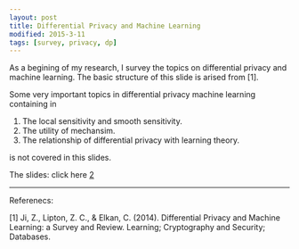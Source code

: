 ```yaml
---
layout: post
title: Differential Privacy and Machine Learning
modified: 2015-3-11
tags: [survey, privacy, dp]
---
```


As a begining of my research, I survey the topics on differential privacy and machine learning. The basic structure of this slide is arised from [1].

Some very important topics in differential privacy machine learning containing in 

1. The local sensitivity and smooth sensitivity.
2. The utility of mechansim.
3. The relationship of differential privacy with learning theory.

is not covered in this slides.


The slides: click here [2]


----
Referenecs:

[1] Ji, Z., Lipton, Z. C., & Elkan, C. (2014). Differential Privacy and Machine Learning: a Survey and Review. Learning; Cryptography and Security; Databases.

[2]: https://github.com/boliu68/boliu68.github.io/blob/master/res/differential_privacy_machine_learing.pdf?raw=true